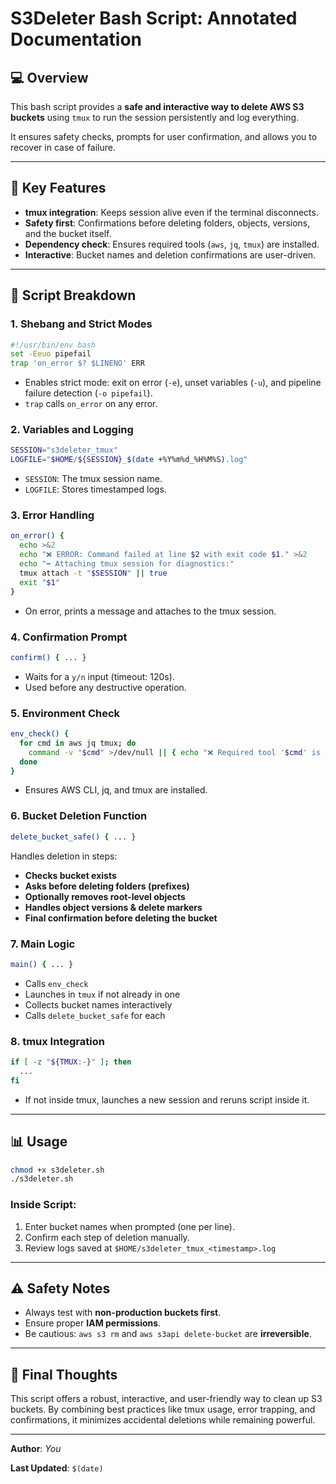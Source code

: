 # S3Deleter Bash Script: Annotated Documentation

## 💻 Overview

This bash script provides a **safe and interactive way to delete AWS S3 buckets** using `tmux` to run the session persistently and log everything.

It ensures safety checks, prompts for user confirmation, and allows you to recover in case of failure.

---

## 🔢 Key Features

* **tmux integration**: Keeps session alive even if the terminal disconnects.
* **Safety first**: Confirmations before deleting folders, objects, versions, and the bucket itself.
* **Dependency check**: Ensures required tools (`aws`, `jq`, `tmux`) are installed.
* **Interactive**: Bucket names and deletion confirmations are user-driven.

---

## 🔧 Script Breakdown

### 1. Shebang and Strict Modes

```bash
#!/usr/bin/env bash
set -Eeuo pipefail
trap 'on_error $? $LINENO' ERR
```

* Enables strict mode: exit on error (`-e`), unset variables (`-u`), and pipeline failure detection (`-o pipefail`).
* `trap` calls `on_error` on any error.

### 2. Variables and Logging

```bash
SESSION="s3deleter_tmux"
LOGFILE="$HOME/${SESSION}_$(date +%Y%m%d_%H%M%S).log"
```

* `SESSION`: The tmux session name.
* `LOGFILE`: Stores timestamped logs.

### 3. Error Handling

```bash
on_error() {
  echo >&2
  echo "❌ ERROR: Command failed at line $2 with exit code $1." >&2
  echo "➡️ Attaching tmux session for diagnostics:"
  tmux attach -t "$SESSION" || true
  exit "$1"
}
```

* On error, prints a message and attaches to the tmux session.

### 4. Confirmation Prompt

```bash
confirm() { ... }
```

* Waits for a `y/n` input (timeout: 120s).
* Used before any destructive operation.

### 5. Environment Check

```bash
env_check() {
  for cmd in aws jq tmux; do
    command -v "$cmd" >/dev/null || { echo "❌ Required tool '$cmd' is missing."; exit 1; }
  done
}
```

* Ensures AWS CLI, jq, and tmux are installed.

### 6. Bucket Deletion Function

```bash
delete_bucket_safe() { ... }
```

Handles deletion in steps:

* **Checks bucket exists**
* **Asks before deleting folders (prefixes)**
* **Optionally removes root-level objects**
* **Handles object versions & delete markers**
* **Final confirmation before deleting the bucket**

### 7. Main Logic

```bash
main() { ... }
```

* Calls `env_check`
* Launches in `tmux` if not already in one
* Collects bucket names interactively
* Calls `delete_bucket_safe` for each

### 8. tmux Integration

```bash
if [ -z "${TMUX:-}" ]; then
  ...
fi
```

* If not inside tmux, launches a new session and reruns script inside it.

---

## 📊 Usage

```bash
chmod +x s3deleter.sh
./s3deleter.sh
```

### Inside Script:

1. Enter bucket names when prompted (one per line).
2. Confirm each step of deletion manually.
3. Review logs saved at `$HOME/s3deleter_tmux_<timestamp>.log`

---

## ⚠️ Safety Notes

* Always test with **non-production buckets first**.
* Ensure proper **IAM permissions**.
* Be cautious: `aws s3 rm` and `aws s3api delete-bucket` are **irreversible**.

---

## 🌟 Final Thoughts

This script offers a robust, interactive, and user-friendly way to clean up S3 buckets. By combining best practices like tmux usage, error trapping, and confirmations, it minimizes accidental deletions while remaining powerful.

---

**Author**: *You*

**Last Updated**: `$(date)`
